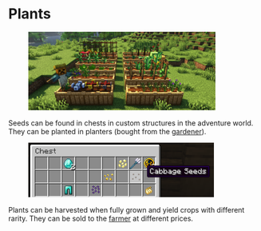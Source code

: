# Plants

<figure><img src="../../.gitbook/assets/image (2) (1) (1) (1) (1) (1).png" alt="" width="375"><figcaption></figcaption></figure>

Seeds can be found in chests in custom structures in the adventure world. They can be planted in planters (bought from the [gardener](../../beginner-guide/4.-npc-spoiler.md)).

<figure><img src="../../.gitbook/assets/image (1) (1) (1) (1) (1) (1) (1) (1).png" alt="" width="372"><figcaption></figcaption></figure>

Plants can be harvested when fully grown and yield crops with different rarity. They can be sold to the [farmer](../../beginner-guide/4.-npc-spoiler.md) at different prices.
